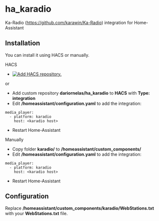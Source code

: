 # ha_karadio
Ka-Radio (https://github.com/karawin/Ka-Radio) integration for Home-Assistant 

## Installation

You can install it using HACS or manually.

HACS
- [![Add HACS repository.](https://my.home-assistant.io/badges/hacs_repository.svg)](https://my.home-assistant.io/redirect/hacs_repository/?owner=dariornelas&repository=ha_karadio&category=integration)
  
or
- Add custom repository **dariornelas/ha_karadio** to **HACS** with **Type: integration**
- Edit **/homeassistant/configuration.yaml** to add the integration:
```
media_player:
  - platform: karadio
    host: <karadio host>
```
- Restart Home-Assistant

Manually
- Copy folder **karadio/** to **/homeassistant/custom_components/**
- Edit **/homeassistant/configuration.yaml** to add the integration:
```
media_player:
  - platform: karadio
    host: <karadio host>
```
- Restart Home-Assistant

## Configuration
Replace **/homeassistant/custom_components/karadio/WebStations.txt** with your **WebStations.txt** file.
